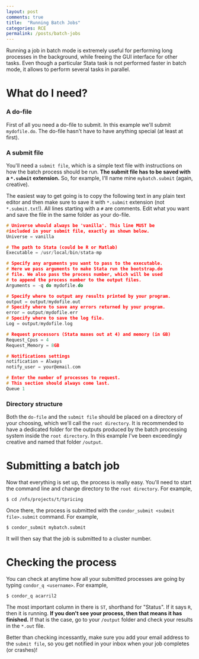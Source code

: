 ```yaml
---
layout: post
comments: true
title:  "Running Batch Jobs"
categories: RCE
permalink: /posts/batch-jobs
---
```


Running a job in batch mode is extremely useful for performing long processes in the background, while freeing the GUI interface for other tasks. Even though a particular Stata task is not performed faster in batch mode, it allows to perform several tasks in parallel.

# What do I need?

### A do-file
First of all you need a do-file to submit. In this example we'll submit `mydofile.do`. The do-file hasn't have to have anything special (at least at first).

### A submit file
You'll need a `submit file`, which is a simple text file with instructions on how the batch process should be run. **The submit file has to be saved with a `*.submit` extension.** So, for example, I'll name mine `mybatch.submit` (again, creative).

The easiest way to get going is to copy the following text in any plain text editor and then make sure to save it with `*.submit` extension (not `*.submit.txt`!). All lines starting with a `#` are comments. Edit what you want and save the file in the same folder as your do-file.

```c
# Universe whould always be 'vanilla'. This line MUST be
#included in your submit file, exactly as shown below.
Universe = vanilla

# The path to Stata (could be R or Matlab)
Executable = /usr/local/bin/stata-mp

# Specify any arguments you want to pass to the executable.
# Here we pass arguments to make Stata run the bootstrap.do
# file. We also pass the process number, which will be used
# to append the process number to the output files.
Arguments = -q do mydofile.do

# Specify where to output any results printed by your program.
output = output/mydofile.out
# Specify where to save any errors returned by your program.
error = output/mydofile.err
# Specify where to save the log file.
Log = output/mydofile.log

# Request processors (Stata maxes out at 4) and memory (in GB)
Request_Cpus = 4
Request_Memory = 8GB

# Notifications settings
notification = Always
notify_user = your@email.com

# Enter the number of processes to request.
# This section should always come last.
Queue 1
```

### Directory structure

Both the `do-file` and the `submit file` should be placed on a directory of your choosing, which we'll call the `root directory`. It is recommended to have a dedicated folder for the outputs produced by the batch processing system inside the `root directory`. In this example I've been exceedingly creative and named that folder `/output`.

# Submitting a batch job

Now that everything is set up, the process is really easy. You'll need to start the command line and change directory to the `root directory`. For example,

````
$ cd /nfs/projects/t/tpricing
````

Once there, the process is submitted with the `condor_submit <submit file>.submit` command. For example,

````
$ condor_submit mybatch.submit
````

It will then say that the job is submitted to a cluster number.

# Checking the process

You can check at anytime how all your submitted processes are going by typing `condor_q <username>`. For example,

````
$ condor_q acarril2
````
The most important column in there is `ST`, shorthand for "Status". If it says `R`, then it is running. **If you don't see your process, then that means it has finished.** If that is the case, go to your `/output` folder and check your results in the `*.out` file.

Better than checking incessantly, make sure you add your email address to the `submit file`, so you get notified in your inbox when your job completes (or crashes)!
